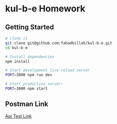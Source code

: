kul-b-e Homework
==================================

Getting Started
---------------

```sh
# clone it
git clone git@github.com:fahadbillah/kul-b-e.git
cd kul-b-e

# Install dependencies
npm install

# Start development live-reload server
PORT=3000 npm run dev

# Start production server:
PORT=3000 npm start
```

## Postman Link

[Api Test Link](https://www.getpostman.com/collections/908e0eb922717a681cb4)
